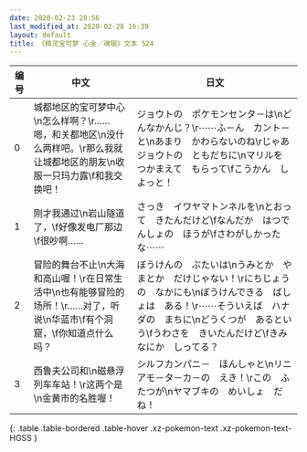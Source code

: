 ```yaml
---
date: 2020-02-23 20:56
last_modified_at: 2020-02-28 16:39
layout: default
title: 《精灵宝可梦 心金／魂银》文本 524
---
```

| 编号 | 中文 | 日文 |
| ---- | ---- | ---- |
| 0 | 城都地区的宝可梦中心\n怎么样啊？\r……嗯，和关都地区\n没什么两样吧。\r那么我就让城都地区的朋友\n收服一只玛力露\f和我交换吧！ | ジョウトの　ポケモンセンタ－は\nどんなかんじ？\r⋯⋯ふ－ん　カント－と\nあまり　かわらないのね\rじゃあ　ジョウトの　ともだちに\nマリルを　つかまえて　もらって\fこうかん　しよっと！ |
| 1 | 刚才我通过\n岩山隧道了，\f好像发电厂那边\f很吵啊…… | さっき　イワヤマトンネルを\nとおって　きたんだけど\fなんだか　はつでんしょの　ほうが\fさわがしかったな⋯⋯ |
| 2 | 冒险的舞台不止\n大海和高山喔！\r在日常生活中\n也有能够冒险的场所！\r……对了，听说\n华蓝市\f有个洞窟，\f你知道点什么吗？ | ぼうけんの　ぶたいは\nうみとか　やまとか　だけじゃない！\rにちじょうの　なかにも\nぼうけんできる　ばしょは　ある！\r⋯⋯そういえば　ハナダの　まちに\nどうくつが　あるという\fうわさを　きいたんだけど\fきみ　なにか　しってる？ |
| 3 | 西鲁夫公司和\n磁悬浮列车车站！\r这两个是\n金黄市的名胜喔！ | シルフカンパニ－　ほんしゃと\nリニアモ－タ－カ－の　えき！\rこの　ふたつが\nヤマブキの　めいしょ　だね！ |
{: .table .table-bordered .table-hover .xz-pokemon-text .xz-pokemon-text-HGSS }
